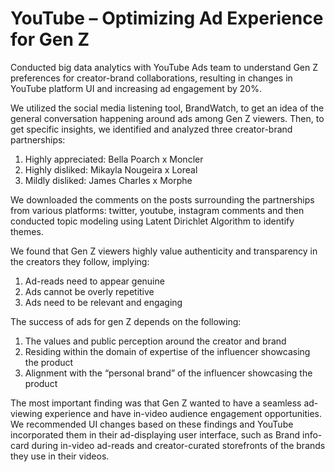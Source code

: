 # YouTube – Optimizing Ad Experience for Gen Z

Conducted big data analytics with YouTube Ads team to understand Gen Z preferences for creator-brand collaborations, resulting in changes in YouTube platform UI and increasing ad engagement by 20%.

We utilized the social media listening tool, BrandWatch, to get an idea of the general conversation happening around ads among Gen Z viewers. Then, to get specific insights, we identified and analyzed three creator-brand partnerships:
1) Highly appreciated: Bella Poarch x Moncler
2) Highly disliked: Mikayla Nougeira x Loreal
3) Mildly disliked: James Charles x Morphe

We downloaded the comments on the posts surrounding the partnerships from various platforms: twitter, youtube, instagram comments and then conducted topic modeling using Latent Dirichlet Algorithm to identify themes. 

We found that Gen Z viewers highly value authenticity and transparency in the creators they follow, implying:
1) Ad-reads need to appear genuine
2) Ads cannot be overly repetitive
3) Ads need to be relevant and engaging

The success of ads for gen Z depends on the following: 
1) The values and public perception around the creator and brand
2) Residing within the domain of expertise of the influencer showcasing the product
3) Alignment with the “personal brand” of the influencer showcasing the product

The most important finding was that Gen Z wanted to have a seamless ad-viewing experience and have in-video audience engagement opportunities. We recommended UI changes based on these findings and YouTube incorporated them in their ad-displaying user interface, such as Brand info-card during in-video ad-reads and creator-curated storefronts of the brands they use in their videos.
